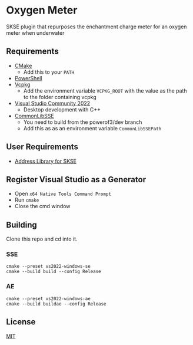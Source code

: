 # Oxygen Meter

SKSE plugin that repurposes the enchantment charge meter for an oxygen meter when underwater

## Requirements
* [CMake](https://cmake.org/)
	* Add this to your `PATH`
* [PowerShell](https://github.com/PowerShell/PowerShell/releases/latest)
* [Vcpkg](https://github.com/microsoft/vcpkg)
	* Add the environment variable `VCPKG_ROOT` with the value as the path to the folder containing vcpkg
* [Visual Studio Community 2022](https://visualstudio.microsoft.com/)
	* Desktop development with C++
* [CommonLibSSE](https://github.com/powerof3/CommonLibSSE/tree/dev)
	* You need to build from the powerof3/dev branch
	* Add this as as an environment variable `CommonLibSSEPath`

## User Requirements
* [Address Library for SKSE](https://www.nexusmods.com/skyrimspecialedition/mods/32444)

## Register Visual Studio as a Generator
* Open `x64 Native Tools Command Prompt`
* Run `cmake`
* Close the cmd window

## Building
Clone this repo and cd into it.


### SSE
```
cmake --preset vs2022-windows-se
cmake --build build --config Release
```
### AE
```
cmake --preset vs2022-windows-ae
cmake --build buildae --config Release
```

## License
[MIT](LICENSE)